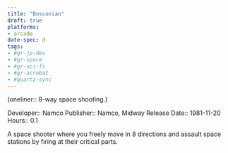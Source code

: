 ```yaml
---
title: "Bosconian"
draft: true
platforms:
- arcade
date-spec: d
tags:
- #gr-jp-dev 
- #gr-space 
- #gr-sci-fi 
- #gr-acrobat 
- #quartz-sync
---
```


(oneliner:: 8-way space shooting.)

Developer:: Namco
Publisher:: Namco, Midway
Release Date:: 1981-11-20
Hours:: 0.1

A space shooter where you freely move in 8 directions and assault space stations by firing at their critical parts.